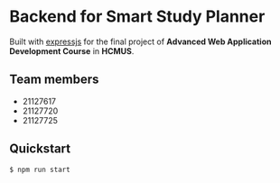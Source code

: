 # Backend for Smart Study Planner
Built with [expressjs](https://expressjs.com/) for the final project of **Advanced Web Application Development Course** in **HCMUS**.<br>

## Team members
- 21127617
- 21127720
- 21127725

## Quickstart
```terminal
$ npm run start
```
